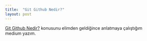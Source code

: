 ```yaml
---
title:  "Git Github Nedir?"
layout: post
---
```

[Git Github Nedir?]([https://link-url-here.org](https://ahmeturganci.medium.com/git-github-nedir-1cd2d1c35d45)) konusunu elimden geldiğince anlatmaya çalıştığım medium yazım.

